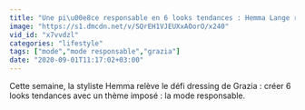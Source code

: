 ```yaml
---
title: "Une pi\u00e8ce responsable en 6 looks tendances : Hemma Lange rel\u00e8ve le d\u00e9fi dressing Grazia (vid\u00e9o)"
image: "https://s1.dmcdn.net/v/SQrEH1VJEUXxAOorO/x240"
vid_id: "x7vvdzl"
categories: "lifestyle"
tags: ["mode","mode responsable","grazia"]
date: "2020-09-01T11:17:02+03:00"
---
```

Cette semaine, la styliste Hemma relève le défi dressing de Grazia : créer 6 looks tendances avec un thème imposé : la mode responsable.   <br>
